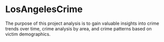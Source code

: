 # LosAngelesCrime
The purpose of this project analysis is to gain valuable insights into crime trends over time, crime analysis by area, and crime patterns based on victim demographics. 
